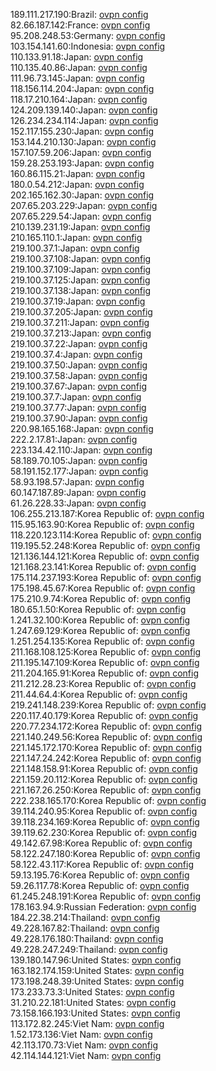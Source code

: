 189.111.217.190:Brazil: [ovpn config](vpn/189_111_217_190.ovpn)  
82.66.187.142:France: [ovpn config](vpn/82_66_187_142.ovpn)  
95.208.248.53:Germany: [ovpn config](vpn/95_208_248_53.ovpn)  
103.154.141.60:Indonesia: [ovpn config](vpn/103_154_141_60.ovpn)  
110.133.91.18:Japan: [ovpn config](vpn/110_133_91_18.ovpn)  
110.135.40.86:Japan: [ovpn config](vpn/110_135_40_86.ovpn)  
111.96.73.145:Japan: [ovpn config](vpn/111_96_73_145.ovpn)  
118.156.114.204:Japan: [ovpn config](vpn/118_156_114_204.ovpn)  
118.17.210.164:Japan: [ovpn config](vpn/118_17_210_164.ovpn)  
124.209.139.140:Japan: [ovpn config](vpn/124_209_139_140.ovpn)  
126.234.234.114:Japan: [ovpn config](vpn/126_234_234_114.ovpn)  
152.117.155.230:Japan: [ovpn config](vpn/152_117_155_230.ovpn)  
153.144.210.130:Japan: [ovpn config](vpn/153_144_210_130.ovpn)  
157.107.59.206:Japan: [ovpn config](vpn/157_107_59_206.ovpn)  
159.28.253.193:Japan: [ovpn config](vpn/159_28_253_193.ovpn)  
160.86.115.21:Japan: [ovpn config](vpn/160_86_115_21.ovpn)  
180.0.54.212:Japan: [ovpn config](vpn/180_0_54_212.ovpn)  
202.165.162.30:Japan: [ovpn config](vpn/202_165_162_30.ovpn)  
207.65.203.229:Japan: [ovpn config](vpn/207_65_203_229.ovpn)  
207.65.229.54:Japan: [ovpn config](vpn/207_65_229_54.ovpn)  
210.139.231.19:Japan: [ovpn config](vpn/210_139_231_19.ovpn)  
210.165.110.1:Japan: [ovpn config](vpn/210_165_110_1.ovpn)  
219.100.37.1:Japan: [ovpn config](vpn/219_100_37_1.ovpn)  
219.100.37.108:Japan: [ovpn config](vpn/219_100_37_108.ovpn)  
219.100.37.109:Japan: [ovpn config](vpn/219_100_37_109.ovpn)  
219.100.37.125:Japan: [ovpn config](vpn/219_100_37_125.ovpn)  
219.100.37.138:Japan: [ovpn config](vpn/219_100_37_138.ovpn)  
219.100.37.19:Japan: [ovpn config](vpn/219_100_37_19.ovpn)  
219.100.37.205:Japan: [ovpn config](vpn/219_100_37_205.ovpn)  
219.100.37.211:Japan: [ovpn config](vpn/219_100_37_211.ovpn)  
219.100.37.213:Japan: [ovpn config](vpn/219_100_37_213.ovpn)  
219.100.37.22:Japan: [ovpn config](vpn/219_100_37_22.ovpn)  
219.100.37.4:Japan: [ovpn config](vpn/219_100_37_4.ovpn)  
219.100.37.50:Japan: [ovpn config](vpn/219_100_37_50.ovpn)  
219.100.37.58:Japan: [ovpn config](vpn/219_100_37_58.ovpn)  
219.100.37.67:Japan: [ovpn config](vpn/219_100_37_67.ovpn)  
219.100.37.7:Japan: [ovpn config](vpn/219_100_37_7.ovpn)  
219.100.37.77:Japan: [ovpn config](vpn/219_100_37_77.ovpn)  
219.100.37.90:Japan: [ovpn config](vpn/219_100_37_90.ovpn)  
220.98.165.168:Japan: [ovpn config](vpn/220_98_165_168.ovpn)  
222.2.17.81:Japan: [ovpn config](vpn/222_2_17_81.ovpn)  
223.134.42.110:Japan: [ovpn config](vpn/223_134_42_110.ovpn)  
58.189.70.105:Japan: [ovpn config](vpn/58_189_70_105.ovpn)  
58.191.152.177:Japan: [ovpn config](vpn/58_191_152_177.ovpn)  
58.93.198.57:Japan: [ovpn config](vpn/58_93_198_57.ovpn)  
60.147.187.89:Japan: [ovpn config](vpn/60_147_187_89.ovpn)  
61.26.228.33:Japan: [ovpn config](vpn/61_26_228_33.ovpn)  
106.255.213.187:Korea Republic of: [ovpn config](vpn/106_255_213_187.ovpn)  
115.95.163.90:Korea Republic of: [ovpn config](vpn/115_95_163_90.ovpn)  
118.220.123.114:Korea Republic of: [ovpn config](vpn/118_220_123_114.ovpn)  
119.195.52.248:Korea Republic of: [ovpn config](vpn/119_195_52_248.ovpn)  
121.136.144.121:Korea Republic of: [ovpn config](vpn/121_136_144_121.ovpn)  
121.168.23.141:Korea Republic of: [ovpn config](vpn/121_168_23_141.ovpn)  
175.114.237.193:Korea Republic of: [ovpn config](vpn/175_114_237_193.ovpn)  
175.198.45.67:Korea Republic of: [ovpn config](vpn/175_198_45_67.ovpn)  
175.210.9.74:Korea Republic of: [ovpn config](vpn/175_210_9_74.ovpn)  
180.65.1.50:Korea Republic of: [ovpn config](vpn/180_65_1_50.ovpn)  
1.241.32.100:Korea Republic of: [ovpn config](vpn/1_241_32_100.ovpn)  
1.247.69.129:Korea Republic of: [ovpn config](vpn/1_247_69_129.ovpn)  
1.251.254.135:Korea Republic of: [ovpn config](vpn/1_251_254_135.ovpn)  
211.168.108.125:Korea Republic of: [ovpn config](vpn/211_168_108_125.ovpn)  
211.195.147.109:Korea Republic of: [ovpn config](vpn/211_195_147_109.ovpn)  
211.204.165.91:Korea Republic of: [ovpn config](vpn/211_204_165_91.ovpn)  
211.212.28.23:Korea Republic of: [ovpn config](vpn/211_212_28_23.ovpn)  
211.44.64.4:Korea Republic of: [ovpn config](vpn/211_44_64_4.ovpn)  
219.241.148.239:Korea Republic of: [ovpn config](vpn/219_241_148_239.ovpn)  
220.117.40.179:Korea Republic of: [ovpn config](vpn/220_117_40_179.ovpn)  
220.77.234.172:Korea Republic of: [ovpn config](vpn/220_77_234_172.ovpn)  
221.140.249.56:Korea Republic of: [ovpn config](vpn/221_140_249_56.ovpn)  
221.145.172.170:Korea Republic of: [ovpn config](vpn/221_145_172_170.ovpn)  
221.147.24.242:Korea Republic of: [ovpn config](vpn/221_147_24_242.ovpn)  
221.148.158.91:Korea Republic of: [ovpn config](vpn/221_148_158_91.ovpn)  
221.159.20.112:Korea Republic of: [ovpn config](vpn/221_159_20_112.ovpn)  
221.167.26.250:Korea Republic of: [ovpn config](vpn/221_167_26_250.ovpn)  
222.238.165.170:Korea Republic of: [ovpn config](vpn/222_238_165_170.ovpn)  
39.114.240.95:Korea Republic of: [ovpn config](vpn/39_114_240_95.ovpn)  
39.118.234.169:Korea Republic of: [ovpn config](vpn/39_118_234_169.ovpn)  
39.119.62.230:Korea Republic of: [ovpn config](vpn/39_119_62_230.ovpn)  
49.142.67.98:Korea Republic of: [ovpn config](vpn/49_142_67_98.ovpn)  
58.122.247.180:Korea Republic of: [ovpn config](vpn/58_122_247_180.ovpn)  
58.122.43.117:Korea Republic of: [ovpn config](vpn/58_122_43_117.ovpn)  
59.13.195.76:Korea Republic of: [ovpn config](vpn/59_13_195_76.ovpn)  
59.26.117.78:Korea Republic of: [ovpn config](vpn/59_26_117_78.ovpn)  
61.245.248.191:Korea Republic of: [ovpn config](vpn/61_245_248_191.ovpn)  
178.163.94.9:Russian Federation: [ovpn config](vpn/178_163_94_9.ovpn)  
184.22.38.214:Thailand: [ovpn config](vpn/184_22_38_214.ovpn)  
49.228.167.82:Thailand: [ovpn config](vpn/49_228_167_82.ovpn)  
49.228.176.180:Thailand: [ovpn config](vpn/49_228_176_180.ovpn)  
49.228.247.249:Thailand: [ovpn config](vpn/49_228_247_249.ovpn)  
139.180.147.96:United States: [ovpn config](vpn/139_180_147_96.ovpn)  
163.182.174.159:United States: [ovpn config](vpn/163_182_174_159.ovpn)  
173.198.248.39:United States: [ovpn config](vpn/173_198_248_39.ovpn)  
173.233.73.3:United States: [ovpn config](vpn/173_233_73_3.ovpn)  
31.210.22.181:United States: [ovpn config](vpn/31_210_22_181.ovpn)  
73.158.166.193:United States: [ovpn config](vpn/73_158_166_193.ovpn)  
113.172.82.245:Viet Nam: [ovpn config](vpn/113_172_82_245.ovpn)  
1.52.173.136:Viet Nam: [ovpn config](vpn/1_52_173_136.ovpn)  
42.113.170.73:Viet Nam: [ovpn config](vpn/42_113_170_73.ovpn)  
42.114.144.121:Viet Nam: [ovpn config](vpn/42_114_144_121.ovpn)  
